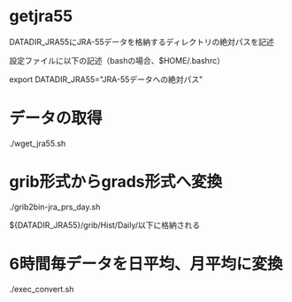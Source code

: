 # getjra55

DATADIR_JRA55にJRA-55データを格納するディレクトリの絶対パスを記述

設定ファイルに以下の記述（bashの場合、$HOME/.bashrc）

export DATADIR_JRA55="JRA-55データへの絶対パス"

# データの取得

./wget_jra55.sh


# grib形式からgrads形式へ変換 

./grib2bin-jra_prs_day.sh 

${DATADIR_JRA55}/grib/Hist/Daily/以下に格納される

# 6時間毎データを日平均、月平均に変換

./exec_convert.sh
